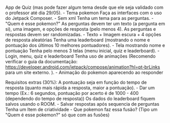 App de Quiz (mas pode fazer algum tema desde que ele seja validado com o professor até dia 29/05). - Tema pokemon
Faça as interfaces com o uso do Jetpack Composer. - Sem xml 
Tenha um tema para as perguntas. - "Quem é esse pokemon?"
As perguntas devem ter um texto (a pergunta em si), uma imagem, e opções de resposta (pelo menos 4). As perguntas e respostas devem ser randomizadas. -  Texto + Imagem escura + 4 opções de resposta aleatórias
Tenha uma leaderboard (mostrando o nome e pontuação dos últimos 10 melhores pontuadores). - Tela mostrando nome e pontuação
Tenha pelo menos 3 telas (menu inicial, quiz e leaderboard). - Login, menu, quiz e leaderboard
Tenha uso de animações (Recomendo verificar o guia da documentação: https://developer.android.com/jetpack/compose/animation?hl=pt-brLinks para um site externo. ). - Animação do pokemon aparecendo ao responder

Requisitos extras (30%):
A pontuação seja em função do tempo de resposta (quanto mais rápida a resposta, maior a pontuação). - Dar um tempo (Ex.: 6 segundos, pontuação por acerto é de 1000 - 400 (dependendo do tempo de resposta))
Os dados do leaderboard fiquem salvos usando o ROOM. - Salvar respostas após sequencia de perguntas
Tenha um Item de criatividade - Que pokemon faz essa fusão? (Tipo um "Quem é esse pokemon?" só que com as fusões)
